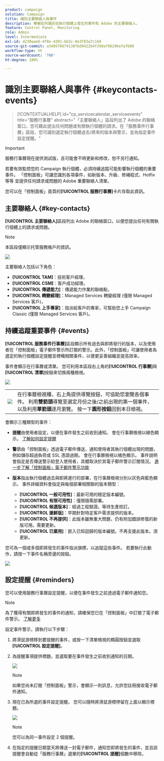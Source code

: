 ```yaml
---
product: campaign
solution: Campaign
title: 識別主要聯絡人與事件
description: 瞭解如何識別在執行個體上發生的事件和 Adobe 的主要聯絡人。
feature: Control Panel, Monitoring
role: Admin
level: Intermediate
exl-id: d230aae6-4f0e-4201-bb3c-0e3f83a7c1b8
source-git-commit: a3485766791387bd9422b4f29daf86296efafb98
workflow-type: ht
source-wordcount: '780'
ht-degree: 100%

---
```


# 識別主要聯絡人與事件 {#keycontacts-events}

>[!CONTEXTUALHELP]
>id="cp_servicecalendar_serviceevents"
>title="服務行事曆"
>abstract="「主要聯絡人」區段列出了 Adobe 的聯絡窗口，您可藉此提出任何問題或有關執行個體的請求。在「服務事件行事曆」區段，您可識別選定執行個體過去/將來的版本與警示，並為指定事件設定提醒。"

>[!IMPORTANT]
>
>服務行事曆現在提供測試版，且可能會不時更新和修改，恕不另行通知。

若要有效監控您的 Campaign 執行個體，必須持續追蹤可能影響執行個體的重要事件。 「控制面板」可讓您識別各項事件，如新版本、升級、修補程式、Hotfix 等等 並提供任何請求或問題的 Adobe 重要聯絡人清單。

您可以在「控制面板」首頁的&#x200B;**[!UICONTROL 服務行事曆]**&#x200B;卡片存取此資訊。

## 主要聯絡人 {#key-contacts}

 **[!UICONTROL 主要聯絡人]**&#x200B;區段列出 Adobe 的聯絡窗口，以便您提出任何有關執行個體上的請求或問題。

>[!NOTE]
>
>本區段僅顯示托管服務帳戶的資訊。

![](assets/service-events-contacts.png)

主要聯絡人包括以下角色：

* **[!UICONTROL TAM]**：技術客戶經理，
* **[!UICONTROL CSM]**：客戶成功經理，
* **[!UICONTROL 傳遞能力]**：傳遞能力作業的聯絡點，
* **[!UICONTROL 轉變經理]**：Managed Services 轉變經理 (僅限 Managed Services 客戶)，
* **[!UICONTROL 上手專家]**：指派給客戶的專家，可幫助您上手 Campaign Classic (僅限 Managed Services 客戶)。

## 持續追蹤重要事件 {#events}

**[!UICONTROL 服務事件行事曆]**&#x200B;區段顯示所有過去與即將發行的版本，以及使用者在「控制面板」電子郵件警示所訂閱的警示。此外，「控制面板」可讓使用者為選定的執行個體設定提醒並標幟相關事件，以便更妥善組織並提高效率。

事件會顯示在行事曆或清單。 您可利用本區段右上角的&#x200B;**[!UICONTROL 行事曆]**&#x200B;與&#x200B;**[!UICONTROL 清單]**&#x200B;按鈕來切換兩種檢視。

![](assets/service-events-calendar.png)

<table><tr style="border: 0;">
<td><img src="assets/do-not-localize/nav-buttons.png">
</td><td>在行事曆檢視種，右上角提供導覽按鈕，可協助您瀏覽各個事件。 利用<b>雙箭頭</b>導覽至選定月份之後/之前出現的第一個事件，以及利用<b>單箭頭</b>逐月瀏覽。 按一下<b>圓形按鈕</b>回到本日檢視。</td>
</tr></table>

會顯示三種類型的事件：

* **提醒**&#x200B;由使用者設定，以便在事件發生之前收到通知。 會在行事曆檢視以綠色顯示。 [了解如何設定提醒](#reminders)
* **警示**&#x200B;由「控制面板」透過電子郵件傳送，通知使用者其執行個體出現的問題，例如儲存超過負荷或 SSL 憑證過期。 會在行事曆檢視以橘色顯示。 事件說明會指定是否傳送警示給登入使用者，具體取決於其電子郵件警示訂閱情況。 [進一步了解「控制面板」電子郵件警示功能](../performance-monitoring/using/email-alerting.md)

* **版本**&#x200B;指出執行個體過去與即將進行的部署，在行事曆檢視分別以灰色與藍色顯示。 事件詳細資料會指定與每個部署相關聯的版本類型：

   * **[!UICONTROL 一般可用性]**：最新可用的穩定版本編號。
   * **[!UICONTROL 有限可用性]**：僅限隨需部署。
   * **[!UICONTROL 候選版本]**：經過工程驗證。等待生產校訂。 
   * **[!UICONTROL 搶鮮版]**：早期針對特定客戶需求提供的版本。
   * **[!UICONTROL 不再提供]**：此版本雖無重大問題，仍有附加錯誤修復的新版可用。需要更新。
   * **[!UICONTROL 已棄用]**：嵌入已知迴歸的版本編號。不再支援此版本。須更新。

您可為一個或多個即將發生的事件指派旗標，以追蹤這些事件。 若要執行此動作，請按一下事件名稱旁邊的按鈕。

![](assets/service-events-flag.png)

## 設定提醒 {#reminders}

您可以使用服務行事曆設定提醒，以便在事件發生之前透過電子郵件通知您。

>[!NOTE]
>
>為了獲得有關即將發生的事件的通知，請確保您已在「控制面板」中訂閱了電子郵件警示。 [了解更多](../performance-monitoring/using/email-alerting.md)

設定事件警示，請執行以下步驟：

1. 將滑鼠游標移到要提醒的事件，或按一下清單檢視的橢圓按鈕並選取&#x200B;**[!UICONTROL 設定提醒]**。

1. 為提醒事項提供標題，並選取要在事件發生之前收到通知的日期。

   ![](assets/service-events-set-reminder.png)

   >[!NOTE]
   >
   >如果您尚未訂閱「控制面板」警示，會顯示一則訊息，允許您註冊接收電子郵件通知。

1. 現在已為所選的事件設定提醒。 您可以隨時將滑鼠游標停留在上面以顯示標題。

   ![](assets/service-events-reminder.png)

   >[!NOTE]
   >
   >您可以為同一事件設定 2 個提醒。

1. 在指定的提醒日期當天將傳送一封電子郵件，通知您即將發生的事件，並且該提醒會自動從「服務行事曆」選單的&#x200B;**[!UICONTROL 提醒]**&#x200B;個數中移除。
